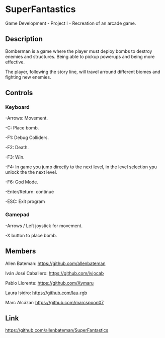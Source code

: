 # SuperFantastics
Game Development - Project I - Recreation of an arcade game.

## Description

Bomberman is a game where the player must deploy bombs to destroy enemies and structures. Being able to pickup powerups and being more effective.

The player, following the story line, will travel arround different biomes and fighting new enemies.

## Controls

### Keyboard
-Arrows: Movement.

-C: Place bomb.

-F1: Debug Colliders.

-F2: Death.

-F3: Win.

-F4: In game you jump directly to the next level, in the level selection ypu unlock the the next level.

-F6: God Mode.

-Enter/Return: continue

-ESC: Exit program


### Gamepad
-Arrows / Left joystick for movement.

-X button to place bomb.

## Members

Allen Bateman: https://github.com/allenbateman

Iván José Caballero: https://github.com/ivjocab

Pablo Llorente: https://github.com/Xymaru

Laura Isidro: https://github.com/lau-rgb

Marc Alcázar: https://github.com/marcspoon07

## Link

https://github.com/allenbateman/SuperFantastics



